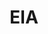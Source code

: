 ---
# This topic lives at
# https://digital.gov/topics/eia

slug: "eia"

# Topic Title
title: "EIA"

# description — keep it short and clear
summary: ""


# Weight
weight: 1

# For more information on managing topics,
# see https://github.com/GSA/digitalgov.gov/wiki
---